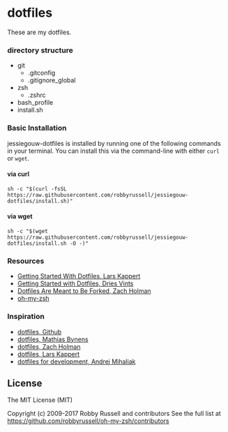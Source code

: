# dotfiles
These are my dotfiles.

### directory structure
* git
    * .gitconfig
    * .gitignore_global
* zsh
    * .zshrc
* bash_profile
* install.sh

### Basic Installation

jessiegouw-dotfiles is installed by running one of the following commands in your terminal. You can install this via the command-line with either `curl` or `wget`.

#### via curl

```shell
sh -c "$(curl -fsSL https://raw.githubusercontent.com/robbyrussell/jessiegouw-dotfiles/install.sh)"
```

#### via wget

```shell
sh -c "$(wget https://raw.githubusercontent.com/robbyrussell/jessiegouw-dotfiles/install.sh -O -)"
```


### Resources
* [Getting Started With Dotfiles, Lars Kappert](https://medium.com/@webprolific/getting-started-with-dotfiles-43c3602fd789)
* [Getting Started with Dotfiles, Dries Vints](https://zachholman.com/2010/08/dotfiles-are-meant-to-be-forked/)
* [Dotfiles Are Meant to Be Forked, Zach Holman](https://zachholman.com/2010/08/dotfiles-are-meant-to-be-forked/)
* [oh-my-zsh](https://github.com/robbyrussell/oh-my-zsh)

### Inspiration
* [dotfiles, Github](https://dotfiles.github.io/)
* [dotfiles, Mathias Bynens](https://github.com/mathiasbynens/dotfiles)
* [dotfiles, Zach Holman](https://github.com/holman/dotfiles)
* [dotfiles, Lars Kappert](https://github.com/webpro/dotfiles)
* [dotfiles for development, Andrej Mihaliak](https://github.com/mihaliak/dotfiles)

## License
The MIT License (MIT)

Copyright (c) 2009-2017 Robby Russell and contributors
See the full list at https://github.com/robbyrussell/oh-my-zsh/contributors
